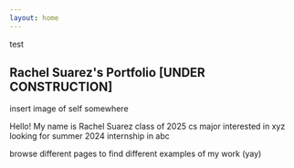 ```yaml
---
layout: home
---
```

test

## Rachel Suarez's Portfolio [UNDER CONSTRUCTION]

insert image of self somewhere

Hello! My name is Rachel Suarez
class of 2025
cs major
interested in xyz
looking for summer 2024 internship in abc

browse different pages to find different examples of my work (yay)
